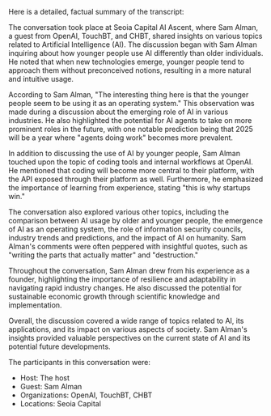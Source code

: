 Here is a detailed, factual summary of the transcript:

The conversation took place at Seoia Capital AI Ascent, where Sam Alman, a guest from OpenAI, TouchBT, and CHBT, shared insights on various topics related to Artificial Intelligence (AI). The discussion began with Sam Alman inquiring about how younger people use AI differently than older individuals. He noted that when new technologies emerge, younger people tend to approach them without preconceived notions, resulting in a more natural and intuitive usage.

According to Sam Alman, "The interesting thing here is that the younger people seem to be using it as an operating system." This observation was made during a discussion about the emerging role of AI in various industries. He also highlighted the potential for AI agents to take on more prominent roles in the future, with one notable prediction being that 2025 will be a year where "agents doing work" becomes more prevalent.

In addition to discussing the use of AI by younger people, Sam Alman touched upon the topic of coding tools and internal workflows at OpenAI. He mentioned that coding will become more central to their platform, with the API exposed through their platform as well. Furthermore, he emphasized the importance of learning from experience, stating "this is why startups win."

The conversation also explored various other topics, including the comparison between AI usage by older and younger people, the emergence of AI as an operating system, the role of information security councils, industry trends and predictions, and the impact of AI on humanity. Sam Alman's comments were often peppered with insightful quotes, such as "writing the parts that actually matter" and "destruction."

Throughout the conversation, Sam Alman drew from his experience as a founder, highlighting the importance of resilience and adaptability in navigating rapid industry changes. He also discussed the potential for sustainable economic growth through scientific knowledge and implementation.

Overall, the discussion covered a wide range of topics related to AI, its applications, and its impact on various aspects of society. Sam Alman's insights provided valuable perspectives on the current state of AI and its potential future developments.

The participants in this conversation were:

* Host: The host
* Guest: Sam Alman
* Organizations: OpenAI, TouchBT, CHBT
* Locations: Seoia Capital